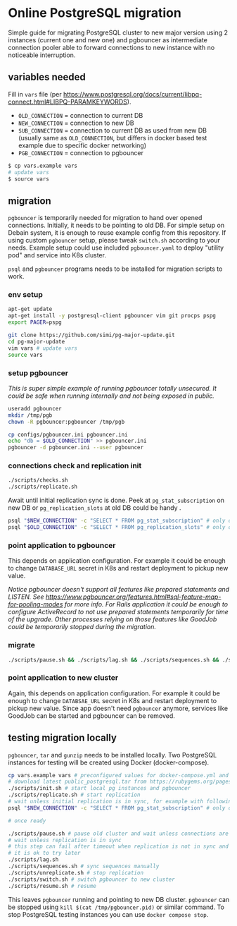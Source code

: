 # Online PostgreSQL migration

Simple guide for migrating PostgreSQL cluster to new major version using 2 instances (current one and new one) and pgbouncer as intermediate connection pooler able to forward connections to new instance with no noticeable interruption.

## variables needed

Fill in `vars` file (per https://www.postgresql.org/docs/current/libpq-connect.html#LIBPQ-PARAMKEYWORDS).

- `OLD_CONNECTION` = connection to current DB
- `NEW_CONNECTION` = connection to new DB
- `SUB_CONNECTION` = connection to current DB as used from new DB (usually same as `OLD_CONNECTION`, but differs in docker based test example due to specific docker networking)
- `PGB_CONNECTION` = connection to pgbouncer

```bash
$ cp vars.example vars
# update vars
$ source vars
```

## migration

`pgbouncer` is temporarily needed for migration to hand over opened connections. Initially, it needs to be pointing to old DB. For simple setup on Debain system, it is enough to reuse example config from this repository. If using custom `pgbouncer` setup, please tweak `switch.sh` according to your needs. Example setup could use included `pgbouncer.yaml` to deploy "utility pod" and service into K8s cluster.

`psql` and `pgbouncer` programs needs to be installed for migration scripts to work.

### env setup

```bash
apt-get update
apt-get install -y postgresql-client pgbouncer vim git procps pspg
export PAGER=pspg

git clone https://github.com/simi/pg-major-update.git
cd pg-major-update
vim vars # update vars
source vars
```

### setup pgbouncer

*This is super simple example of running pgbouncer totally unsecured. It could be safe when running internally and not being exposed in public.*

```bash
useradd pgbouncer
mkdir /tmp/pgb
chown -R pgbouncer:pgbouncer /tmp/pgb

cp configs/pgbouncer.ini pgbouncer.ini
echo "db = $OLD_CONNECTION" >> pgbouncer.ini
pgbouncer -d pgbouncer.ini --user pgbouncer
```


### connections check and replication init

```bash
./scripts/checks.sh
./scripts/replicate.sh
```

Await until initial replication sync is done. Peek at `pg_stat_subscription` on new DB or `pg_replication_slots` at old DB could be handy .

```bash
psql "$NEW_CONNECTION" -c "SELECT * FROM pg_stat_subscription" # only one line with migration_sub should be present
psql "$OLD_CONNECTION" -c "SELECT * FROM pg_replication_slots" # only one line with migration_sub should be present
```

### point application to pgbouncer

This depends on application configuration. For example it could be enough to change `DATABASE_URL` secret in K8s and restart deployment to pickup new value.

*Notice pgbouncer doesn't support all features like prepared statements and LISTEN. See https://www.pgbouncer.org/features.html#sql-feature-map-for-pooling-modes for more info. For Rails application it could be enough to configure ActiveRecord to not use prepared statements temporarily for time of the upgrade. Other processes relying on those features like GoodJob could be temporarily stopped during the migration.*

### migrate

```bash
./scripts/pause.sh && ./scripts/lag.sh && ./scripts/sequences.sh && ./scripts/unreplicate.sh && ./scripts/switch.sh && ./scripts/resume.sh
```

### point application to new cluster

Again, this depends on application configuration. For example it could be enough to change `DATABSAE_URL` secret in K8s and restart deployment to pickup new value. Since app doesn't need `pgbouncer` anymore, services like GoodJob can be started and pgbouncer can be removed.

## testing migration locally

`pgbouncer`, `tar` and `gunzip` needs to be installed locally. Two PostgreSQL instances for testing will be created using Docker (docker-compose).

```bash
cp vars.example vars # preconfigured values for docker-compose.yml and configs/pgbouncer.ini
# download latest public_postgresql.tar from https://rubygems.org/pages/data into root folder
./scripts/init.sh # start local pg instances and pgbouncer
./scripts/replicate.sh # start replication
# wait unless initial replication is in sync, for example with following command
psql "$NEW_CONNECTION" -c "SELECT * FROM pg_stat_subscription" # only one line should be present

# once ready

./scripts/pause.sh # pause old cluster and wait unless connections are gone
# wait unless replication is in sync
# this step can fail after timeout when replication is not in sync and automatically resumes pgbouncer connections
# it is ok to try later
./scripts/lag.sh 
./scripts/sequences.sh # sync sequences manually
./scripts/unreplicate.sh # stop replication
./scripts/switch.sh # switch pgbouncer to new cluster
./scripts/resume.sh # resume
```

This leaves `pgbouncer` running and pointing to new DB cluster. `pgbouncer` can be stopped using `kill $(cat /tmp/pgbouncer.pid)` or similar command. To stop PostgreSQL testing instances you can use `docker compose stop`.
